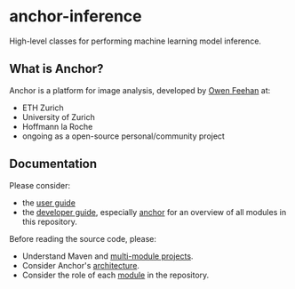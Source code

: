 # anchor-inference

High-level classes for performing machine learning model inference.

## What is Anchor?

Anchor is a platform for image analysis, developed by [Owen Feehan](http://www.owenfeehan.com) at:

* ETH Zurich
* University of Zurich
* Hoffmann la Roche
* ongoing as a open-source personal/community project

## Documentation

Please consider:

* the [user guide](https://www.anchoranalysis.org/user_guide.html)
* the [developer guide](https://www.anchoranalysis.org/developer_guide.html), especially [anchor](https://www.anchoranalysis.org/developer_guide_repositories_anchor.html) for an overview of all modules in this repository.

Before reading the source code, please:

* Understand Maven and [multi-module projects](https://www.anchoranalysis.org/developer_guide_environment_maven.html).
* Consider Anchor's [architecture](https://www.anchoranalysis.org/developer_guide_architecture_overview.html).
* Consider the role of each [module](https://www.anchoranalysis.org/developer_guide_repositories_anchor.html) in the repository.
